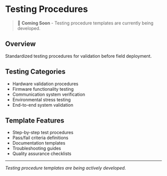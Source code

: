 # Testing Procedures

> 🚧 **Coming Soon** - Testing procedure templates are currently being developed.

## Overview
Standardized testing procedures for validation before field deployment.

## Testing Categories
- Hardware validation procedures
- Firmware functionality testing
- Communication system verification
- Environmental stress testing
- End-to-end system validation

## Template Features
- Step-by-step test procedures
- Pass/fail criteria definitions
- Documentation templates
- Troubleshooting guides
- Quality assurance checklists

---
*Testing procedure templates are being actively developed.*